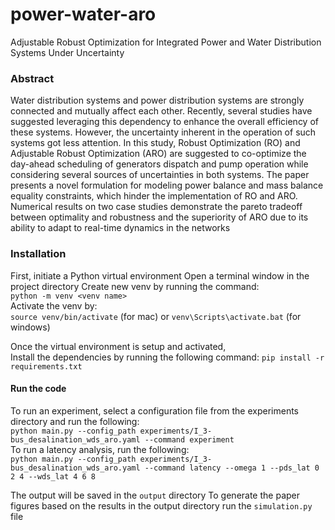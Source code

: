 # power-water-aro
Adjustable Robust Optimization for Integrated Power and Water Distribution Systems Under Uncertainty</br>

### Abstract
Water distribution systems and power distribution systems are strongly connected and mutually affect each other. Recently, several studies have suggested leveraging this dependency to enhance the overall efficiency of these systems. However, the uncertainty inherent in the operation of such systems got less attention. In this study, Robust Optimization (RO) and Adjustable Robust Optimization (ARO) are suggested to co-optimize the day-ahead scheduling of generators dispatch and pump operation while considering several sources of uncertainties in both systems. The paper presents a novel formulation for modeling power balance and mass balance equality constraints, which hinder the implementation of RO and ARO. Numerical results on two case studies demonstrate the pareto tradeoff between optimality and robustness and the superiority of ARO due to its ability to adapt to real-time dynamics in the networks

### Installation
First, initiate a Python virtual environment
Open a terminal window in the project directory
Create new venv by running the command:</br>
`python -m venv <venv name>`</br>
Activate the venv by:</br>
`source venv/bin/activate` (for mac) or `venv\Scripts\activate.bat` (for windows)</br>

Once the virtual environment is setup and activated,</br>
Install the dependencies by running the following command:
`pip install -r requirements.txt`</br>

#### Run the code
To run an experiment, select a configuration file from the experiments directory and run the following:</br>
`python main.py --config_path experiments/I_3-bus_desalination_wds_aro.yaml --command experiment`</br>
To run a latency analysis, run the following:</br>
`python main.py --config_path experiments/I_3-bus_desalination_wds_aro.yaml --command latency --omega 1 --pds_lat 0 2 4 --wds_lat 4 6 8`

The output will be saved in the `output` directory
To generate the paper figures based on the results in the output directory run the `simulation.py` file